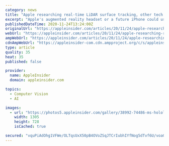 ```yaml
---
category: news
title: "Apple researching real-time LiDAR surface tracking, other tech to record touch sensations"
excerpt: "Apple's augmented reality headset or a future iPhone could use light from a display to track the movement of nearly any surface, while finger devices may be able to provide detail to the system about what kind of objects a user may be touching."
publishedDateTime: 2020-11-24T13:24:00Z
originalUrl: "https://appleinsider.com/articles/20/11/24/apple-researching-real-time-lidar-surface-tracking-other-tech-to-record-touch-sensations"
webUrl: "https://appleinsider.com/articles/20/11/24/apple-researching-real-time-lidar-surface-tracking-other-tech-to-record-touch-sensations"
ampWebUrl: "https://appleinsider.com/articles/20/11/24/apple-researching-real-time-lidar-surface-tracking-other-tech-to-record-touch-sensations/amp/"
cdnAmpWebUrl: "https://appleinsider-com.cdn.ampproject.org/c/s/appleinsider.com/articles/20/11/24/apple-researching-real-time-lidar-surface-tracking-other-tech-to-record-touch-sensations/amp/"
type: article
quality: 35
heat: 35
published: false

provider:
  name: AppleInsider
  domain: appleinsider.com

topics:
  - Computer Vision
  - AI

images:
  - url: "https://photos5.appleinsider.com/gallery/38992-74486-ms-hololens-xl.jpg"
    width: 1305
    height: 728
    isCached: true

secured: "vquPiAdOhg1VFWe/OLTqsUxX50pB4OVoZSqJTCrIubhIYfNog5dTvf6U/voaGya7LFAWkZwsogusbNijbWxSO4ufM5/BipY9UoTZdlL4eRcY/uGrmDhtg9L7rH9y8YPkF8cb337IYdWiV5xhwETKjT7frGBDnrf0tFzYiV+uLfX8ruSivCX+CCRrq3tq44jbQRQHday1N/1UWDQR1w0EPczh9PEQAkOYAAKa3c4PpbIC1Lt16/Xabd2zZRk71e5O4Zo9Wwmz56sfey0Lbg4k5aKUBs3VfVl8IIUu+Cg11oCzOv3TnhQ5vxoZxExydeLnnfTZTv6WXO43c9gk5tlKJgBT/HukCj+n+gyXPDK75Us=;usfZbFfO0QI5Vifka+TYvg=="
---
```


